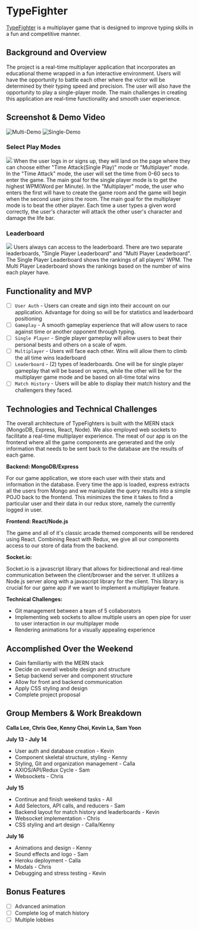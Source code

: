 # TypeFighter
[TypeFighter](http://typefighter.herokuapp.com)
is a multiplayer game that is designed to improve typing skills in a fun and competitive manner.

## Background and Overview
The project is a real-time multiplayer application that incorporates an educational theme wrapped in a fun interactive environment. Users will have the opportunity to battle each other where the victor will be determined by their typing speed and precision. The user will also have the opportunity to play a single-player mode. The main challenges in creating this application are real-time functionality and smooth user experience. 

## Screenshot & Demo Video

![Multi-Demo](https://mrkchoi.github.io/WHR_data_visualization/dist/assets/screenshots/typefighter_multi_player.gif)
![Single-Demo](https://mrkchoi.github.io/WHR_data_visualization/dist/assets/screenshots/typefighter_single_player.gif)

### Select Play Modes
<image src="frontend/src/assets/images/readme/Screen Shot 2019-07-17 at 9.14.13 AM.png" />
When the user logs in or signs up, they will land on the page where they can choose either "Time Attack(Single Play)" mode or "Multiplayer" mode. 
In the "Time Attack" mode, the user will set the time from 0-60 secs to enter the game. The main goal for the single player mode is to get the highest WPM(Word per Minute). 
In the "Multiplayer" mode, the user who enters the first will have to create the game room and the game will begin when the second user joins the room. The main goal for the multiplayer mode is to beat the other player. Each time a user types a given word correctly, the user's character will attack the other user's character and damage the life bar. 

<br/>

### Leaderboard
<image src="frontend/src/assets/images/readme/Screen Shot 2019-07-17 at 9.15.09 AM.png" />
Users always can access to the leaderboard. There are two separate leaderboards, "Single Player Leaderboard" and "Multi Player Leaderboard". The Single Player Leaderboard shows the rankings of all players' WPM. The Multi Player Leaderboard shows the rankings based on the number of wins each player have. 

<br/> 

## Functionality and MVP
- [ ] `User Auth` - Users can create and sign into their account on our application. Advantage for doing so will be for statistics and leaderboard positioning
- [ ] `Gameplay` - A smooth gameplay experience that will allow users to race against time or another opponent through typing.
- [ ] `Single Player` - Single player gameplay will allow users to beat their personal bests and others on a scale of wpm. 
- [ ] `Multiplayer` - Users will face each other. Wins will allow them to climb the all time wins leaderboard
- [ ] `Leaderboard` - (2) types of leaderboards. One will be for single player gameplay that will be based on wpms, while the other will be for the multiplayer game mode and be based on all-time total wins
- [ ] `Match History` - Users will be able to display their match history and the challengers they faced. 

## Technologies and Technical Challenges

The overall architecture of TypeFighters is built with the MERN stack (MongoDB, Express, React, Node).  We also employed web sockets to facilitate a real-time multiplayer experience.  The meat of our app is on the frontend where all the game components are generated and the only information that needs to be sent back to the database are the results of each game.

**Backend: MongoDB/Express**

For our game application, we store each user with their stats and information in the database.  Every time the app is loaded, express extracts all the users from Mongo and we manipulate the query results into a simple POJO back to the frontend.  This minimizes the time it takes to find a particular user and their data in our redux store, namely the currently logged in user.

**Frontend: React/Node.js**

The game and all of it's classic arcade themed components will be rendered using React.  Combining React with Redux, we  give all our components access to our store of data from the backend.

**Socket.io:**

Socket.io is a javascript library that allows for bidirectional and real-time communication between the client/browser and the server. It utilizes a Node.js server along with a javascript library for the client.  This library is crucial for our game app if we want to implement a multiplayer feature.

**Technical Challenges:**
* Git management between a team of 5 collaborators
* Implementing web sockets to allow multiple users an open pipe for user to user interaction in our multiplayer mode
* Rendering animations for a visually appealing experience

## Accomplished Over the Weekend

* Gain familiartiy with the MERN stack
* Decide on overall website design and structure
* Setup backend server and component structure
* Allow for front and backend communication
* Apply CSS styling and design
* Complete project proposal

## Group Members & Work Breakdown

**Calla Lee, Chris Gee, Kenny Choi, Kevin La, Sam Yoon**

**July 13 - July 14**

* User auth and database creation - Kevin
* Component skeletal structure, styling - Kenny
* Styling, Git and organization management - Calla
* AXIOS/API/Redux Cycle - Sam
* Websockets - Chris

**July 15**

* Continue and finish weekend tasks - All
* Add Selectors, API calls, and reducers - Sam
* Backend layout for match history and leaderboards - Kevin
* Websocket implementation - Chris
* CSS styling and art design - Calla/Kenny

**July 16**

* Animations and design - Kenny
* Sound effects and logo - Sam
* Heroku deployment - Calla
* Modals - Chris
* Debugging and stress testing - Kevin

## Bonus Features
- [ ] Advanced animation
- [ ] Complete log of match history
- [ ] Multiple lobbies

